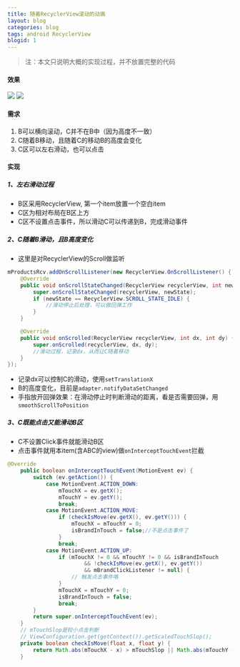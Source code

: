 ```yaml
---
title: 随着RecyclerView滚动的动画
layout: blog
categories: blog
tags: android RecyclerView
blogid: 1
---
```


> 注：本文只说明大概的实现过程，并不放置完整的代码

#### 效果
![]({{site.mediaurl}}/blog/{{page.blogid}}/image-2016110302.gif)
![]({{site.mediaurl}}/blog/{{page.blogid}}/image-2016110301.png)

#### 需求
1. B可以横向滚动，C并不在B中（因为高度不一致）
2. C随着B移动，且随着C的移动B的高度会变化
3. C区可以左右滑动，也可以点击

#### 实现
##### 1、左右滑动过程
- B区采用RecyclerView, 第一个item放置一个空白item
- C区为相对布局在B区上方
- C区不设置点击事件，所以滑动C可以传递到B，完成滑动事件

##### 2、C随着B滑动，且B高度变化
- 这里是对RecyclerView的Scroll做监听
```java
mProductsRcv.addOnScrollListener(new RecyclerView.OnScrollListener() {
    @Override
    public void onScrollStateChanged(RecyclerView recyclerView, int newState) {
        super.onScrollStateChanged(recyclerView, newState);
        if (newState == RecyclerView.SCROLL_STATE_IDLE) {
            //滑动停止后处理，可以做回弹工作
        }
    }

    @Override
    public void onScrolled(RecyclerView recyclerView, int dx, int dy) {
        super.onScrolled(recyclerView, dx, dy);
		//滑动过程，记录dx，从而让C随着移动
    }
});
```
- 记录dx可以控制C的滑动，使用`setTranslationX`
- B的高度变化，目前是`adapter.notifyDataSetChanged`
- 手指放开回弹效果：在滑动停止时判断滑动的距离，看是否需要回弹，用`smoothScrollToPosition`

##### 3、C既能点击又能滑动B区
- C不设置Click事件就能滑动B区
- 点击事件就用本item(含ABC的view)做`onInterceptTouchEvent`拦截
```java
@Override
    public boolean onInterceptTouchEvent(MotionEvent ev) {
        switch (ev.getAction()) {
            case MotionEvent.ACTION_DOWN:
                mTouchX = ev.getX();
                mTouchY = ev.getY();
                break;
            case MotionEvent.ACTION_MOVE:
                if (checkIsMove(ev.getX(), ev.getY())) {
                    mTouchX = mTouchY = 0;
                    isBrandInTouch = false;//不是点击事件了
                }
                break;
            case MotionEvent.ACTION_UP:
                if (mTouchX != 0 && mTouchY != 0 && isBrandInTouch
                        && !checkIsMove(ev.getX(), ev.getY())
                        && mBrandClickListener != null) {
                    // 触发点击事件咯
                }
                mTouchX = mTouchY = 0;
                isBrandInTouch = false;
                break;
        }
        return super.onInterceptTouchEvent(ev);
    }
	// mTouchSlop是较小点击判断
	// ViewConfiguration.get(getContext()).getScaledTouchSlop(); 
	private boolean checkIsMove(float x, float y) {
        return Math.abs(mTouchX - x) > mTouchSlop || Math.abs(mTouchY - y) > mTouchSlop;
    }
```